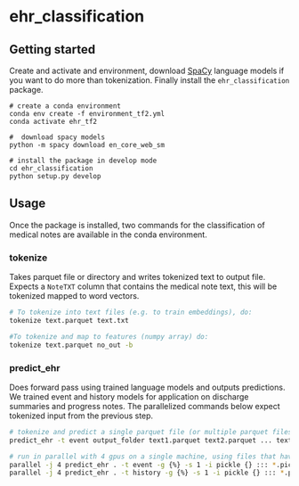 # ehr_classification

## Getting started

Create and activate and environment, download [SpaCy](https://spacy.io) language models if you want to do more than
 tokenization. Finally install the `ehr_classification` package.
 
```
# create a conda environment
conda env create -f environment_tf2.yml
conda activate ehr_tf2

#  download spacy models
python -m spacy download en_core_web_sm

# install the package in develop mode
cd ehr_classification
python setup.py develop
```

## Usage
Once the package is installed, two commands for the classification of medical notes are available in the conda environment.

### tokenize
Takes parquet file or directory and writes tokenized text to output file.
Expects a `NoteTXT` column that contains the medical note text, this will be tokenized mapped to word vectors.

```bash
# To tokenize into text files (e.g. to train embeddings), do:
tokenize text.parquet text.txt

#To tokenize and map to features (numpy array) do:
tokenize text.parquet no_out -b
```


### predict_ehr
Does forward pass using trained language models and outputs predictions.
We trained event and history models for application on discharge summaries and progress notes.
The parallelized commands below expect tokenized input from the previous step.

```bash
# tokenize and predict a single parquet file (or multiple parquet files)
predict_ehr -t event output_folder text1.parquet text2.parquet ... textn.parquet

# run in parallel with 4 gpus on a single machine, using files that have been tokenized before:
parallel -j 4 predict_ehr . -t event -g {%} -s 1 -i pickle {} ::: *.pic.lz4
parallel -j 4 predict_ehr . -t history -g {%} -s 1 -i pickle {} ::: *.pic.lz4
```